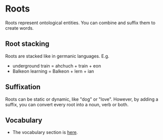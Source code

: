 # Roots
Roots represent ontological entities. You can combine and suffix them to create words.

## Root stacking
Roots are stacked like in germanic languages. E.g.
- underground train = ahchuch + train + eon
- Balkeon learning = Balkeon + lern + ian

## Suffixation
Roots can be static or dynamic, like "dog" or "love". However, by adding a suffix, you can convert every root into a noun, verb or both.

## Vocabulary
- The vocabulary section is [here](/Vocabulary).
